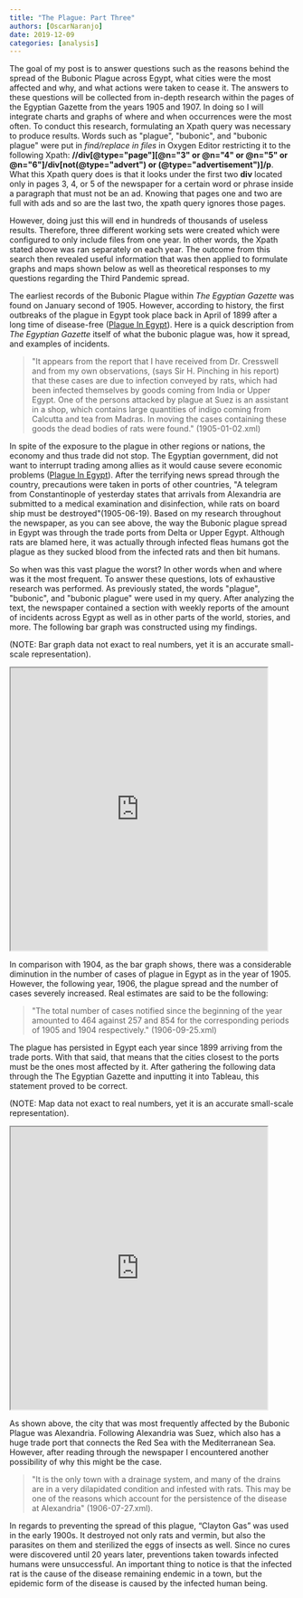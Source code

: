 ```yaml
---
title: "The Plague: Part Three"
authors: [OscarNaranjo]
date: 2019-12-09
categories: [analysis]
---
```


The goal of my post is to answer questions such as the reasons behind the spread of the Bubonic Plague across Egypt, what cities were the most affected and why, and what actions were taken to cease it. The answers to these questions will be collected from in-depth research within the pages of the Egyptian Gazette from the years 1905 and 1907. In doing so I will integrate charts and graphs of where and when occurrences were the most often. To conduct this research, formulating an Xpath query was necessary to produce results. Words such as "plague", "bubonic", and "bubonic plague" were put in _find/replace in files_ in Oxygen Editor restricting it to the following Xpath: **//div[@type="page"][@n="3" or @n="4" or @n="5" or @n="6"]/div[not(@type="advert") or (@type="advertisement")]/p**. What this Xpath query does is that it looks under the first two **div** located only in pages 3, 4, or 5 of the newspaper for a certain word or phrase inside a paragraph that must not be an ad. Knowing that pages one and two are full with ads and so are the last two, the xpath query ignores those pages.

However, doing just this will end in hundreds of thousands of useless results. Therefore, three different working sets were created which were configured to only include files from one year. In other words, the Xpath stated above was ran separately on each year. The outcome from this search then revealed useful information that was then applied to formulate graphs and maps shown below as well as theoretical responses to my questions regarding the Third Pandemic spread.

The earliest records of the Bubonic Plague within _The Egyptian Gazette_ was found on January second of 1905. However, according to history, the first outbreaks of the plague in Egypt took place back in April of 1899 after a long time of disease-free ([Plague In Egypt](www.jstor.org/stable/20436191.)). Here is a quick description from _The Egyptian Gazette_ itself of what the bubonic plague was, how it spread, and examples of incidents.
> "It appears from the report that I have received from Dr. Cresswell and from my own observations, (says Sir H. Pinching in his report) that these cases are due to infection conveyed by rats, which had been infected themselves by goods coming from India or Upper Egypt. One of the persons attacked by plague at Suez is an assistant in a shop, which contains large quantities of indigo coming from Calcutta and tea from Madras. In moving the cases containing these goods the dead bodies of rats were found." (1905-01-02.xml)

In spite of the exposure to the plague in other regions or nations, the economy and thus trade did not stop. The Egyptian government, did not want to interrupt trading among allies as it would cause severe economic problems ([Plague In Egypt](www.jstor.org/stable/20436191.)). After the terrifying news spread through the country, precautions were taken in ports of other countries, "A telegram from Constantinople of yesterday states that arrivals from Alexandria are submitted to a medical examination and disinfection, while rats on board ship must be destroyed"(1905-06-19). Based on my research throughout the newspaper, as you can see above, the way the Bubonic plague spread in Egypt was through the trade ports from Delta or Upper Egypt. Although rats are blamed here, it was actually through infected fleas humans got the plague as they sucked blood from the infected rats and then bit humans.

So when was this vast plague the worst? In other words when and where was it the most frequent. To answer these questions, lots of exhaustive research was performed. As previously stated, the words "plague", "bubonic", and "bubonic plague" were used in my query. After analyzing the text, the newspaper contained a section with weekly reports of the amount of incidents across Egypt as well as in other parts of the world, stories, and  more. The following bar graph was constructed using my findings.

(NOTE: Bar graph data not exact to real numbers, yet it is an accurate small-scale representation).
<iframe src="https://public.tableau.com/views/Bubonicplaguechartdata/Bargraph?:display_count=y&publish=yes&:origin=viz_share_link:showVizHome=no&:embed=true" align="center" width="90%" height="500"></iframe>


In comparison with 1904, as the bar graph shows, there was a considerable diminution in the number of cases of plague in Egypt as in the year of 1905. However, the following year, 1906, the plague spread and the number of cases severely increased. Real estimates are said to be the following:
> "The total number of cases notified since the beginning of the year amounted to 464 against 257 and 854 for the corresponding periods of 1905 and 1904 respectively." (1906-09-25.xml)

The plague has persisted in Egypt each year since 1899 arriving from the trade ports. With that said, that means that the cities closest to the ports must be the ones most affected by it. After gathering the following data through the The Egyptian Gazette and inputting it into Tableau, this statement proved to be correct.

(NOTE: Map data not exact to real numbers, yet it is an accurate small-scale representation).
<iframe src="https://public.tableau.com/views/Bubonicplaguechartdata/Sheet2?:display_count=y&publish=yes&:origin=viz_share_link:showVizHome=no&:embed=true" align="center" width="90%" height="500"></iframe>


As shown above, the city that was most frequently affected by the Bubonic Plague was Alexandria. Following Alexandria was Suez, which also has a huge trade port that connects the Red Sea with the Mediterranean Sea. However, after reading through the newspaper I encountered another possibility of why this might be the case.
> "It is the only town with a drainage system, and many of the drains are in a very dilapidated condition and infested with rats. This may be one of the reasons which account for the persistence of the disease at Alexandria" (1906-07-27.xml).

In regards to preventing the spread of this plague, “Clayton Gas” was used in the early 1900s. It destroyed not only rats and vermin, but also the parasites on them and sterilized the eggs of insects as well. Since no cures were discovered until 20 years later, preventions taken towards infected humans were unsuccessful. An important thing to notice is that the infected rat is the cause of the disease remaining endemic in a town, but the epidemic form of the disease is caused by the infected human being.
